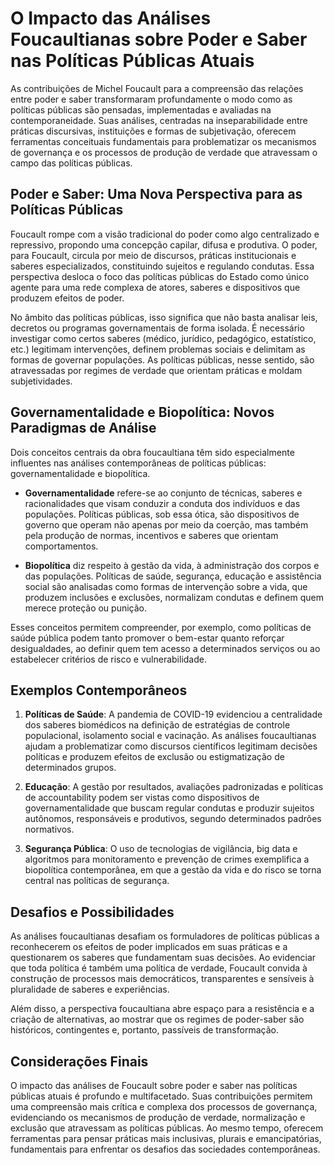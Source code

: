 
# O Impacto das Análises Foucaultianas sobre Poder e Saber nas Políticas Públicas Atuais

As contribuições de Michel Foucault para a compreensão das relações entre poder e saber transformaram profundamente o modo como as políticas públicas são pensadas, implementadas e avaliadas na contemporaneidade. Suas análises, centradas na inseparabilidade entre práticas discursivas, instituições e formas de subjetivação, oferecem ferramentas conceituais fundamentais para problematizar os mecanismos de governança e os processos de produção de verdade que atravessam o campo das políticas públicas.

## Poder e Saber: Uma Nova Perspectiva para as Políticas Públicas

Foucault rompe com a visão tradicional do poder como algo centralizado e repressivo, propondo uma concepção capilar, difusa e produtiva. O poder, para Foucault, circula por meio de discursos, práticas institucionais e saberes especializados, constituindo sujeitos e regulando condutas. Essa perspectiva desloca o foco das políticas públicas do Estado como único agente para uma rede complexa de atores, saberes e dispositivos que produzem efeitos de poder.

No âmbito das políticas públicas, isso significa que não basta analisar leis, decretos ou programas governamentais de forma isolada. É necessário investigar como certos saberes (médico, jurídico, pedagógico, estatístico, etc.) legitimam intervenções, definem problemas sociais e delimitam as formas de governar populações. As políticas públicas, nesse sentido, são atravessadas por regimes de verdade que orientam práticas e moldam subjetividades.

## Governamentalidade e Biopolítica: Novos Paradigmas de Análise

Dois conceitos centrais da obra foucaultiana têm sido especialmente influentes nas análises contemporâneas de políticas públicas: governamentalidade e biopolítica.

- **Governamentalidade** refere-se ao conjunto de técnicas, saberes e racionalidades que visam conduzir a conduta dos indivíduos e das populações. Políticas públicas, sob essa ótica, são dispositivos de governo que operam não apenas por meio da coerção, mas também pela produção de normas, incentivos e saberes que orientam comportamentos.

- **Biopolítica** diz respeito à gestão da vida, à administração dos corpos e das populações. Políticas de saúde, segurança, educação e assistência social são analisadas como formas de intervenção sobre a vida, que produzem inclusões e exclusões, normalizam condutas e definem quem merece proteção ou punição.

Esses conceitos permitem compreender, por exemplo, como políticas de saúde pública podem tanto promover o bem-estar quanto reforçar desigualdades, ao definir quem tem acesso a determinados serviços ou ao estabelecer critérios de risco e vulnerabilidade.

## Exemplos Contemporâneos

1. **Políticas de Saúde**: A pandemia de COVID-19 evidenciou a centralidade dos saberes biomédicos na definição de estratégias de controle populacional, isolamento social e vacinação. As análises foucaultianas ajudam a problematizar como discursos científicos legitimam decisões políticas e produzem efeitos de exclusão ou estigmatização de determinados grupos.

2. **Educação**: A gestão por resultados, avaliações padronizadas e políticas de accountability podem ser vistas como dispositivos de governamentalidade que buscam regular condutas e produzir sujeitos autônomos, responsáveis e produtivos, segundo determinados padrões normativos.

3. **Segurança Pública**: O uso de tecnologias de vigilância, big data e algoritmos para monitoramento e prevenção de crimes exemplifica a biopolítica contemporânea, em que a gestão da vida e do risco se torna central nas políticas de segurança.

## Desafios e Possibilidades

As análises foucaultianas desafiam os formuladores de políticas públicas a reconhecerem os efeitos de poder implicados em suas práticas e a questionarem os saberes que fundamentam suas decisões. Ao evidenciar que toda política é também uma política de verdade, Foucault convida à construção de processos mais democráticos, transparentes e sensíveis à pluralidade de saberes e experiências.

Além disso, a perspectiva foucaultiana abre espaço para a resistência e a criação de alternativas, ao mostrar que os regimes de poder-saber são históricos, contingentes e, portanto, passíveis de transformação.

## Considerações Finais

O impacto das análises de Foucault sobre poder e saber nas políticas públicas atuais é profundo e multifacetado. Suas contribuições permitem uma compreensão mais crítica e complexa dos processos de governança, evidenciando os mecanismos de produção de verdade, normalização e exclusão que atravessam as políticas públicas. Ao mesmo tempo, oferecem ferramentas para pensar práticas mais inclusivas, plurais e emancipatórias, fundamentais para enfrentar os desafios das sociedades contemporâneas.
```
